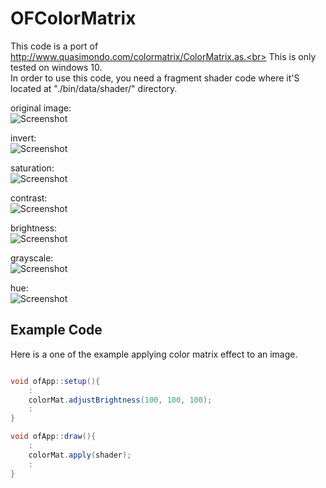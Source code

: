 # OFColorMatrix

This code is a port of http://www.quasimondo.com/colormatrix/ColorMatrix.as.<br>
This is only tested on windows 10.
<br>
In order to use this code, you need a fragment shader code where it'S located at "./bin/data/shader/" directory.

original image:<br>
![Screenshot](original.JPG)
<br>

invert:<br>
![Screenshot](invert.jpg)
<br>

saturation:<br>
![Screenshot](saturation.jpg)
<br>

contrast:<br>
![Screenshot](contrast.jpg)
<br>

brightness:<br>
![Screenshot](brightness.jpg)
<br>

grayscale:<br>
![Screenshot](grayscale.jpg)
<br>

hue:<br>
![Screenshot](hue.jpg)
<br>

## Example Code

Here is a one of the example applying color matrix effect to an image.

```C#

void ofApp::setup(){
    :
    colorMat.adjustBrightness(100, 100, 100);
    :
}

void ofApp::draw(){
    :
    colorMat.apply(shader);
    :
}

```